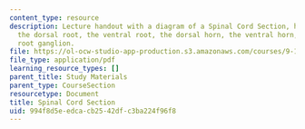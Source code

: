```yaml
---
content_type: resource
description: Lecture handout with a diagram of a Spinal Cord Section, highlighting
  the dorsal root, the ventral root, the dorsal horn, the ventral horn, and the dorsal
  root ganglion.
file: https://ol-ocw-studio-app-production.s3.amazonaws.com/courses/9-15-biochemistry-and-pharmacology-of-synaptic-transmission-fall-2007/994f8d5eedcacb2542dfc3ba224f96f8_spinalcord.pdf
file_type: application/pdf
learning_resource_types: []
parent_title: Study Materials
parent_type: CourseSection
resourcetype: Document
title: Spinal Cord Section
uid: 994f8d5e-edca-cb25-42df-c3ba224f96f8
---
```

